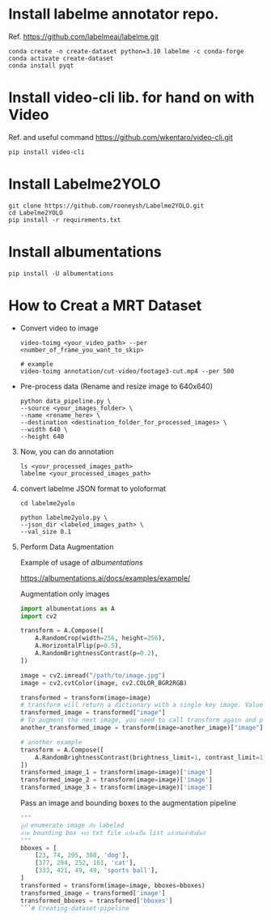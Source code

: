 # Install labelme annotator repo.
Ref. https://github.com/labelmeai/labelme.git

```cli
conda create -n create-dataset python=3.10 labelme -c conda-forge
conda activate create-dataset
conda install pyqt
```
# Install video-cli lib. for hand on with Video
Ref. and useful command https://github.com/wkentaro/video-cli.git
```cli
pip install video-cli
```

# Install Labelme2YOLO
```cli
git clone https://github.com/rooneysh/Labelme2YOLO.git
cd Labelme2YOLO
pip install -r requirements.txt
```
# Install albumentations

```cli
pip install -U albumentations
```

# How to Creat a MRT Dataset

- Convert video to image 
    ```cli
    video-toimg <your_video_path> --per <number_of_frame_you_want_to_skip>

    # example
    video-toimg annotation/cut-video/footage3-cut.mp4 --per 500
    ```
- Pre-process data (Rename and resize image to 640x640)
    ```cli
    python data_pipeline.py \
    --source <your_images_folder> \
    --name <rename_here> \ 
    --destination <destination_folder_for_processed_images> \ 
    --width 640 \
    --height 640
    ```
3. Now, you can do annotation
    ```cli
    ls <your_processed_images_path>
    labelme <your_processed_images_path>
    ```
4. convert labelme JSON format to yoloformat 
    ```cli
    cd labelme2yolo

    python labelme2yolo.py \
    --json_dir <labeled_images_path> \
    --val_size 0.1
    ```
5. Perform Data Augmentation

    Example of usage of *albumentations*

    https://albumentations.ai/docs/examples/example/

    Augmentation only images
    ```python
    import albumentations as A
    import cv2

    transform = A.Compose([
        A.RandomCrop(width=256, height=256),
        A.HorizontalFlip(p=0.5),
        A.RandomBrightnessContrast(p=0.2),
    ])

    image = cv2.imread("/path/to/image.jpg")
    image = cv2.cvtColor(image, cv2.COLOR_BGR2RGB)

    transformed = transform(image=image)
    # transform will return a dictionary with a single key image. Value at that key will contain an augmented image.   
    transformed_image = transformed["image"]
    # To augment the next image, you need to call transform again and pass a new image as the image argument:
    another_transformed_image = transform(image=another_image)["image"]
    ```
    ```python
    # another example
    transform = A.Compose([
        A.RandomBrightnessContrast(brightness_limit=1, contrast_limit=1, p=1.0),
    ])
    transformed_image_1 = transform(image=image)['image']
    transformed_image_2 = transform(image=image)['image']
    transformed_image_3 = transform(image=image)['image']
    ```
    Pass an image and bounding boxes to the augmentation pipeline
    ```python
    """
    ลูป enumerate image กับ labeled
    อ่าน bounding box จาก txt file แปลงเป็น list แล้วยัดเข้าฟังชันก์
    """
    bboxes = [
        [23, 74, 295, 388, 'dog'],
        [377, 294, 252, 161, 'cat'],
        [333, 421, 49, 49, 'sports ball'],
    ]
    transformed = transform(image=image, bboxes=bboxes)
    transformed_image = transformed['image']
    transformed_bboxes = transformed['bboxes']
    ```#   C r e a t i n g - d a t a s e t - p i p e l i n e  
 